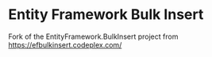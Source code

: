 # Entity Framework Bulk Insert

Fork of the EntityFramework.BulkInsert project from https://efbulkinsert.codeplex.com/
